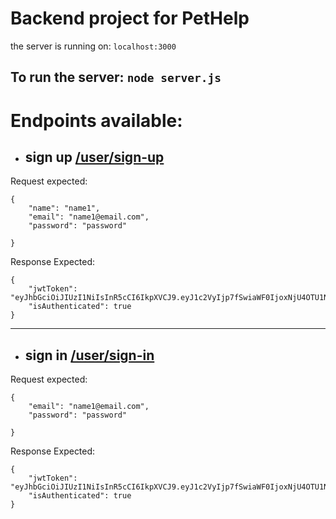 # Backend project for PetHelp


the server is running on:
`localhost:3000`


To run the server:
`node server.js`
-------------
    
    	
        
# Endpoints available:
    
    

* ## sign up [/user/sign-up](localhost:3000/user/sign-up "sign-up")

Request expected:

    
    {
        "name": "name1",
        "email": "name1@email.com",
        "password": "password"

    }
Response Expected:

    {
        "jwtToken":	"eyJhbGciOiJIUzI1NiIsInR5cCI6IkpXVCJ9.eyJ1c2VyIjp7fSwiaWF0IjoxNjU4OTU1NDIyLCJleHAiOjE2NTg5NTkwMjJ9.xYTFDomtgFTfvQMpTl1FK_SzVzyVYTqDaN4tb0uNCfI",
        "isAuthenticated": true
    }
    
 -------------

* ## sign in [/user/sign-in](localhost:3000/user/sign-in "sign-in")
Request expected:
    
    {
        "email": "name1@email.com",
        "password": "password"

    }
    
Response Expected:

    {
        "jwtToken": "eyJhbGciOiJIUzI1NiIsInR5cCI6IkpXVCJ9.eyJ1c2VyIjp7fSwiaWF0IjoxNjU4OTU1NDIyLCJleHAiOjE2NTg5NTkwMjJ9.xYTFDomtgFTfvQMpTl1FK_SzVzyVYTqDaN4tb0uNCfI",
        "isAuthenticated": true
    }

 
